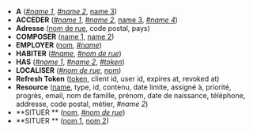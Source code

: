 <!-- Generated by Mocodo 4.3.2 -->

- **A** (<u>_#name 1_</u>, <u>_#name 2_</u>, <u>name 3</u>)
- **ACCEDER** (<u>_#name 1_</u>, <u>_#name 2_</u>, <u>name 3</u>, <u>_#name 4_</u>)
- **Adresse** (<u>nom de rue</u>, code postal, pays)
- **COMPOSER** (<u>name 1</u>, <u>name 2</u>)
- **EMPLOYER** (<u>nom</u>, <u>_#name_</u>)
- **HABITER** (<u>_#name_</u>, <u>_#nom de rue_</u>)
- **HAS** (<u>_#name 1_</u>, <u>_#name 2_</u>, <u>_#token_</u>)
- **LOCALISER** (<u>_#nom de rue_</u>, <u>nom</u>)
- **Refresh Token** (<u>token</u>, client id, user id, expires at, revoked at)
- **Resource** (<u>name</u>, type, id, contenu, date limite, assigné à, priorité, progrès, email, nom de famille, prénom, date de naissance, téléphone, addresse, code postal, métier, _#name 2_)
- **SITUER ** (<u>nom</u>, <u>_#nom de rue_</u>)
- **SITUER ** (<u>nom 1</u>, <u>nom 2</u>)
